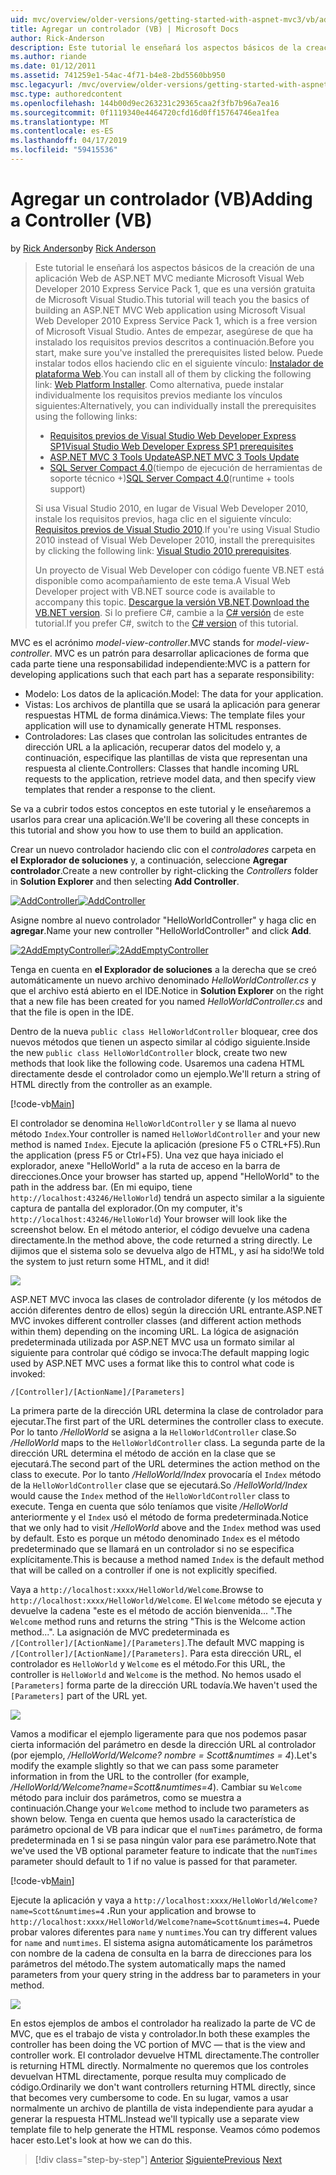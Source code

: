 ```yaml
---
uid: mvc/overview/older-versions/getting-started-with-aspnet-mvc3/vb/adding-a-controller
title: Agregar un controlador (VB) | Microsoft Docs
author: Rick-Anderson
description: Este tutorial le enseñará los aspectos básicos de la creación de una aplicación Web de ASP.NET MVC mediante Microsoft Visual Web Developer 2010 Express Service Pack 1, que es...
ms.author: riande
ms.date: 01/12/2011
ms.assetid: 741259e1-54ac-4f71-b4e8-2bd5560bb950
msc.legacyurl: /mvc/overview/older-versions/getting-started-with-aspnet-mvc3/vb/adding-a-controller
msc.type: authoredcontent
ms.openlocfilehash: 144b00d9ec263231c29365caa2f3fb7b96a7ea16
ms.sourcegitcommit: 0f1119340e4464720cfd16d0ff15764746ea1fea
ms.translationtype: MT
ms.contentlocale: es-ES
ms.lasthandoff: 04/17/2019
ms.locfileid: "59415536"
---
```

# <a name="adding-a-controller-vb"></a><span data-ttu-id="05861-103">Agregar un controlador (VB)</span><span class="sxs-lookup"><span data-stu-id="05861-103">Adding a Controller (VB)</span></span>

<span data-ttu-id="05861-104">by [Rick Anderson]((https://twitter.com/RickAndMSFT))</span><span class="sxs-lookup"><span data-stu-id="05861-104">by [Rick Anderson]((https://twitter.com/RickAndMSFT))</span></span>

> <span data-ttu-id="05861-105">Este tutorial le enseñará los aspectos básicos de la creación de una aplicación Web de ASP.NET MVC mediante Microsoft Visual Web Developer 2010 Express Service Pack 1, que es una versión gratuita de Microsoft Visual Studio.</span><span class="sxs-lookup"><span data-stu-id="05861-105">This tutorial will teach you the basics of building an ASP.NET MVC Web application using Microsoft Visual Web Developer 2010 Express Service Pack 1, which is a free version of Microsoft Visual Studio.</span></span> <span data-ttu-id="05861-106">Antes de empezar, asegúrese de que ha instalado los requisitos previos descritos a continuación.</span><span class="sxs-lookup"><span data-stu-id="05861-106">Before you start, make sure you've installed the prerequisites listed below.</span></span> <span data-ttu-id="05861-107">Puede instalar todos ellos haciendo clic en el siguiente vínculo: [Instalador de plataforma Web](https://www.microsoft.com/web/gallery/install.aspx?appid=VWD2010SP1Pack).</span><span class="sxs-lookup"><span data-stu-id="05861-107">You can install all of them by clicking the following link: [Web Platform Installer](https://www.microsoft.com/web/gallery/install.aspx?appid=VWD2010SP1Pack).</span></span> <span data-ttu-id="05861-108">Como alternativa, puede instalar individualmente los requisitos previos mediante los vínculos siguientes:</span><span class="sxs-lookup"><span data-stu-id="05861-108">Alternatively, you can individually install the prerequisites using the following links:</span></span>
> 
> - [<span data-ttu-id="05861-109">Requisitos previos de Visual Studio Web Developer Express SP1</span><span class="sxs-lookup"><span data-stu-id="05861-109">Visual Studio Web Developer Express SP1 prerequisites</span></span>](https://www.microsoft.com/web/gallery/install.aspx?appid=VWD2010SP1Pack)
> - [<span data-ttu-id="05861-110">ASP.NET MVC 3 Tools Update</span><span class="sxs-lookup"><span data-stu-id="05861-110">ASP.NET MVC 3 Tools Update</span></span>](https://www.microsoft.com/web/gallery/install.aspx?appsxml=&amp;appid=MVC3)
> - <span data-ttu-id="05861-111">[SQL Server Compact 4.0](https://www.microsoft.com/web/gallery/install.aspx?appid=SQLCE;SQLCEVSTools_4_0)(tiempo de ejecución de herramientas de soporte técnico +)</span><span class="sxs-lookup"><span data-stu-id="05861-111">[SQL Server Compact 4.0](https://www.microsoft.com/web/gallery/install.aspx?appid=SQLCE;SQLCEVSTools_4_0)(runtime + tools support)</span></span>
> 
> <span data-ttu-id="05861-112">Si usa Visual Studio 2010, en lugar de Visual Web Developer 2010, instale los requisitos previos, haga clic en el siguiente vínculo: [Requisitos previos de Visual Studio 2010](https://www.microsoft.com/web/gallery/install.aspx?appsxml=&amp;appid=VS2010SP1Pack).</span><span class="sxs-lookup"><span data-stu-id="05861-112">If you're using Visual Studio 2010 instead of Visual Web Developer 2010, install the prerequisites by clicking the following link: [Visual Studio 2010 prerequisites](https://www.microsoft.com/web/gallery/install.aspx?appsxml=&amp;appid=VS2010SP1Pack).</span></span>
> 
> <span data-ttu-id="05861-113">Un proyecto de Visual Web Developer con código fuente VB.NET está disponible como acompañamiento de este tema.</span><span class="sxs-lookup"><span data-stu-id="05861-113">A Visual Web Developer project with VB.NET source code is available to accompany this topic.</span></span> <span data-ttu-id="05861-114">[Descargue la versión VB.NET](https://code.msdn.microsoft.com/Introduction-to-MVC-3-10d1b098).</span><span class="sxs-lookup"><span data-stu-id="05861-114">[Download the VB.NET version](https://code.msdn.microsoft.com/Introduction-to-MVC-3-10d1b098).</span></span> <span data-ttu-id="05861-115">Si lo prefiere C#, cambie a la [C# versión](../cs/adding-a-controller.md) de este tutorial.</span><span class="sxs-lookup"><span data-stu-id="05861-115">If you prefer C#, switch to the [C# version](../cs/adding-a-controller.md) of this tutorial.</span></span>


<span data-ttu-id="05861-116">MVC es el acrónimo *model-view-controller*.</span><span class="sxs-lookup"><span data-stu-id="05861-116">MVC stands for *model-view-controller*.</span></span> <span data-ttu-id="05861-117">MVC es un patrón para desarrollar aplicaciones de forma que cada parte tiene una responsabilidad independiente:</span><span class="sxs-lookup"><span data-stu-id="05861-117">MVC is a pattern for developing applications such that each part has a separate responsibility:</span></span>

- <span data-ttu-id="05861-118">Modelo: Los datos de la aplicación.</span><span class="sxs-lookup"><span data-stu-id="05861-118">Model: The data for your application.</span></span>
- <span data-ttu-id="05861-119">Vistas: Los archivos de plantilla que se usará la aplicación para generar respuestas HTML de forma dinámica.</span><span class="sxs-lookup"><span data-stu-id="05861-119">Views: The template files your application will use to dynamically generate HTML responses.</span></span>
- <span data-ttu-id="05861-120">Controladores: Las clases que controlan las solicitudes entrantes de dirección URL a la aplicación, recuperar datos del modelo y, a continuación, especifique las plantillas de vista que representan una respuesta al cliente.</span><span class="sxs-lookup"><span data-stu-id="05861-120">Controllers: Classes that handle incoming URL requests to the application, retrieve model data, and then specify view templates that render a response to the client.</span></span>

<span data-ttu-id="05861-121">Se va a cubrir todos estos conceptos en este tutorial y le enseñaremos a usarlos para crear una aplicación.</span><span class="sxs-lookup"><span data-stu-id="05861-121">We'll be covering all these concepts in this tutorial and show you how to use them to build an application.</span></span>

<span data-ttu-id="05861-122">Crear un nuevo controlador haciendo clic con el *controladores* carpeta en **el Explorador de soluciones** y, a continuación, seleccione **Agregar controlador**.</span><span class="sxs-lookup"><span data-stu-id="05861-122">Create a new controller by right-clicking the *Controllers* folder in **Solution Explorer** and then selecting **Add Controller**.</span></span>

<span data-ttu-id="05861-123">[![AddController](adding-a-controller/_static/image2.png "AddController")](adding-a-controller/_static/image1.png)</span><span class="sxs-lookup"><span data-stu-id="05861-123">[![AddController](adding-a-controller/_static/image2.png "AddController")](adding-a-controller/_static/image1.png)</span></span>

<span data-ttu-id="05861-124">Asigne nombre al nuevo controlador &quot;HelloWorldController&quot; y haga clic en **agregar**.</span><span class="sxs-lookup"><span data-stu-id="05861-124">Name your new controller &quot;HelloWorldController&quot; and click **Add**.</span></span>

<span data-ttu-id="05861-125">[![2AddEmptyController](adding-a-controller/_static/image4.png "2AddEmptyController")](adding-a-controller/_static/image3.png)</span><span class="sxs-lookup"><span data-stu-id="05861-125">[![2AddEmptyController](adding-a-controller/_static/image4.png "2AddEmptyController")](adding-a-controller/_static/image3.png)</span></span>

<span data-ttu-id="05861-126">Tenga en cuenta en **el Explorador de soluciones** a la derecha que se creó automáticamente un nuevo archivo denominado *HelloWorldController.cs* y que el archivo está abierto en el IDE.</span><span class="sxs-lookup"><span data-stu-id="05861-126">Notice in **Solution Explorer** on the right that a new file has been created for you named *HelloWorldController.cs* and that the file is open in the IDE.</span></span>

<span data-ttu-id="05861-127">Dentro de la nueva `public class HelloWorldController` bloquear, cree dos nuevos métodos que tienen un aspecto similar al código siguiente.</span><span class="sxs-lookup"><span data-stu-id="05861-127">Inside the new `public class HelloWorldController` block, create two new methods that look like the following code.</span></span> <span data-ttu-id="05861-128">Usaremos una cadena HTML directamente desde el controlador como un ejemplo.</span><span class="sxs-lookup"><span data-stu-id="05861-128">We'll return a string of HTML directly from the controller as an example.</span></span>

[!code-vb[Main](adding-a-controller/samples/sample1.vb)]

<span data-ttu-id="05861-129">El controlador se denomina `HelloWorldController` y se llama al nuevo método `Index`.</span><span class="sxs-lookup"><span data-stu-id="05861-129">Your controller is named `HelloWorldController` and your new method is named `Index`.</span></span> <span data-ttu-id="05861-130">Ejecute la aplicación (presione F5 o CTRL+F5).</span><span class="sxs-lookup"><span data-stu-id="05861-130">Run the application (press F5 or Ctrl+F5).</span></span> <span data-ttu-id="05861-131">Una vez que haya iniciado el explorador, anexe &quot;HelloWorld&quot; a la ruta de acceso en la barra de direcciones.</span><span class="sxs-lookup"><span data-stu-id="05861-131">Once your browser has started up, append &quot;HelloWorld&quot; to the path in the address bar.</span></span> <span data-ttu-id="05861-132">(En mi equipo, tiene `http://localhost:43246/HelloWorld`) tendrá un aspecto similar a la siguiente captura de pantalla del explorador.</span><span class="sxs-lookup"><span data-stu-id="05861-132">(On my computer, it's `http://localhost:43246/HelloWorld`) Your browser will look like the screenshot below.</span></span> <span data-ttu-id="05861-133">En el método anterior, el código devuelve una cadena directamente.</span><span class="sxs-lookup"><span data-stu-id="05861-133">In the method above, the code returned a string directly.</span></span> <span data-ttu-id="05861-134">Le dijimos que el sistema solo se devuelva algo de HTML, y así ha sido!</span><span class="sxs-lookup"><span data-stu-id="05861-134">We told the system to just return some HTML, and it did!</span></span>

![](adding-a-controller/_static/image5.png)

<span data-ttu-id="05861-135">ASP.NET MVC invoca las clases de controlador diferente (y los métodos de acción diferentes dentro de ellos) según la dirección URL entrante.</span><span class="sxs-lookup"><span data-stu-id="05861-135">ASP.NET MVC invokes different controller classes (and different action methods within them) depending on the incoming URL.</span></span> <span data-ttu-id="05861-136">La lógica de asignación predeterminada utilizada por ASP.NET MVC usa un formato similar al siguiente para controlar qué código se invoca:</span><span class="sxs-lookup"><span data-stu-id="05861-136">The default mapping logic used by ASP.NET MVC uses a format like this to control what code is invoked:</span></span>

`/[Controller]/[ActionName]/[Parameters]`

<span data-ttu-id="05861-137">La primera parte de la dirección URL determina la clase de controlador para ejecutar.</span><span class="sxs-lookup"><span data-stu-id="05861-137">The first part of the URL determines the controller class to execute.</span></span> <span data-ttu-id="05861-138">Por lo tanto */HelloWorld* se asigna a la `HelloWorldController` clase.</span><span class="sxs-lookup"><span data-stu-id="05861-138">So */HelloWorld* maps to the `HelloWorldController` class.</span></span> <span data-ttu-id="05861-139">La segunda parte de la dirección URL determina el método de acción en la clase que se ejecutará.</span><span class="sxs-lookup"><span data-stu-id="05861-139">The second part of the URL determines the action method on the class to execute.</span></span> <span data-ttu-id="05861-140">Por lo tanto */HelloWorld/Index* provocaría el `Index` método de la `HelloWorldController` clase que se ejecutará.</span><span class="sxs-lookup"><span data-stu-id="05861-140">So */HelloWorld/Index* would cause the `Index` method of the `HelloWorldController` class to execute.</span></span> <span data-ttu-id="05861-141">Tenga en cuenta que sólo teníamos que visite */HelloWorld* anteriormente y el `Index` usó el método de forma predeterminada.</span><span class="sxs-lookup"><span data-stu-id="05861-141">Notice that we only had to visit */HelloWorld* above and the `Index` method was used by default.</span></span> <span data-ttu-id="05861-142">Esto es porque un método denominado `Index` es el método predeterminado que se llamará en un controlador si no se especifica explícitamente.</span><span class="sxs-lookup"><span data-stu-id="05861-142">This is because a method named `Index` is the default method that will be called on a controller if one is not explicitly specified.</span></span>

<span data-ttu-id="05861-143">Vaya a `http://localhost:xxxx/HelloWorld/Welcome`.</span><span class="sxs-lookup"><span data-stu-id="05861-143">Browse to `http://localhost:xxxx/HelloWorld/Welcome`.</span></span> <span data-ttu-id="05861-144">El `Welcome` método se ejecuta y devuelve la cadena &quot;este es el método de acción bienvenida... &quot;.</span><span class="sxs-lookup"><span data-stu-id="05861-144">The `Welcome` method runs and returns the string &quot;This is the Welcome action method...&quot;.</span></span> <span data-ttu-id="05861-145">La asignación de MVC predeterminada es `/[Controller]/[ActionName]/[Parameters]`.</span><span class="sxs-lookup"><span data-stu-id="05861-145">The default MVC mapping is `/[Controller]/[ActionName]/[Parameters]`.</span></span> <span data-ttu-id="05861-146">Para esta dirección URL, el controlador es `HelloWorld` y `Welcome` es el método.</span><span class="sxs-lookup"><span data-stu-id="05861-146">For this URL, the controller is `HelloWorld` and `Welcome` is the method.</span></span> <span data-ttu-id="05861-147">No hemos usado el `[Parameters]` forma parte de la dirección URL todavía.</span><span class="sxs-lookup"><span data-stu-id="05861-147">We haven't used the `[Parameters]` part of the URL yet.</span></span>

![](adding-a-controller/_static/image6.png)

<span data-ttu-id="05861-148">Vamos a modificar el ejemplo ligeramente para que nos podemos pasar cierta información del parámetro en desde la dirección URL al controlador (por ejemplo, */HelloWorld/Welcome? nombre = Scott&amp;numtimes = 4*).</span><span class="sxs-lookup"><span data-stu-id="05861-148">Let's modify the example slightly so that we can pass some parameter information in from the URL to the controller (for example, */HelloWorld/Welcome?name=Scott&amp;numtimes=4*).</span></span> <span data-ttu-id="05861-149">Cambiar su `Welcome` método para incluir dos parámetros, como se muestra a continuación.</span><span class="sxs-lookup"><span data-stu-id="05861-149">Change your `Welcome` method to include two parameters as shown below.</span></span> <span data-ttu-id="05861-150">Tenga en cuenta que hemos usado la característica de parámetro opcional de VB para indicar que el `numTimes` parámetro, de forma predeterminada en 1 si se pasa ningún valor para ese parámetro.</span><span class="sxs-lookup"><span data-stu-id="05861-150">Note that we've used the VB optional parameter feature to indicate that the `numTimes` parameter should default to 1 if no value is passed for that parameter.</span></span>

[!code-vb[Main](adding-a-controller/samples/sample2.vb)]

<span data-ttu-id="05861-151">Ejecute la aplicación y vaya a `http://localhost:xxxx/HelloWorld/Welcome?name=Scott&numtimes=4` **.**</span><span class="sxs-lookup"><span data-stu-id="05861-151">Run your application and browse to `http://localhost:xxxx/HelloWorld/Welcome?name=Scott&numtimes=4`**.**</span></span> <span data-ttu-id="05861-152">Puede probar valores diferentes para `name` y `numtimes`.</span><span class="sxs-lookup"><span data-stu-id="05861-152">You can try different values for `name` and `numtimes`.</span></span> <span data-ttu-id="05861-153">El sistema asigna automáticamente los parámetros con nombre de la cadena de consulta en la barra de direcciones para los parámetros del método.</span><span class="sxs-lookup"><span data-stu-id="05861-153">The system automatically maps the named parameters from your query string in the address bar to parameters in your method.</span></span>

![](adding-a-controller/_static/image7.png)

<span data-ttu-id="05861-154">En estos ejemplos de ambos el controlador ha realizado la parte de VC de MVC, que es el trabajo de vista y controlador.</span><span class="sxs-lookup"><span data-stu-id="05861-154">In both these examples the controller has been doing the VC portion of MVC — that is the view and controller work.</span></span> <span data-ttu-id="05861-155">El controlador devuelve HTML directamente.</span><span class="sxs-lookup"><span data-stu-id="05861-155">The controller is returning HTML directly.</span></span> <span data-ttu-id="05861-156">Normalmente no queremos que los controles devuelvan HTML directamente, porque resulta muy complicado de código.</span><span class="sxs-lookup"><span data-stu-id="05861-156">Ordinarily we don't want controllers returning HTML directly, since that becomes very cumbersome to code.</span></span> <span data-ttu-id="05861-157">En su lugar, vamos a usar normalmente un archivo de plantilla de vista independiente para ayudar a generar la respuesta HTML.</span><span class="sxs-lookup"><span data-stu-id="05861-157">Instead we'll typically use a separate view template file to help generate the HTML response.</span></span> <span data-ttu-id="05861-158">Veamos cómo podemos hacer esto.</span><span class="sxs-lookup"><span data-stu-id="05861-158">Let's look at how we can do this.</span></span>

> [!div class="step-by-step"]
> <span data-ttu-id="05861-159">[Anterior](intro-to-aspnet-mvc-3.md)
> [Siguiente](adding-a-view.md)</span><span class="sxs-lookup"><span data-stu-id="05861-159">[Previous](intro-to-aspnet-mvc-3.md)
[Next](adding-a-view.md)</span></span>

